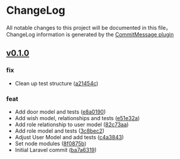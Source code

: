 # ChangeLog

All notable changes to this project will be documented in this file，ChangeLog information is generated by the [CommitMessage plugin](https://plugins.jetbrains.com/plugin/12256-commit-message-create)

## [v0.1.0](/compare/v0.1.0...master)


### fix

* Clean up test structure ([a21454c](/commit/a21454c))


### feat

* Add door model and tests ([e8a0190](/commit/e8a0190))
* Add wish model, relationships and tests ([e51e32a](/commit/e51e32a))
* Add role relationship to user model ([82c73aa](/commit/82c73aa))
* Add role model and tests ([3c8bec2](/commit/3c8bec2))
* Adjust User Model and add tests ([c4a3843](/commit/c4a3843))
* Set node modules ([8f0875b](/commit/8f0875b))
* Initial Laravel commit ([ba7a6319](/commit/ba7a6319))
